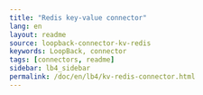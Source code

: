 ```yaml
---
title: "Redis key-value connector"
lang: en
layout: readme
source: loopback-connector-kv-redis
keywords: LoopBack, connector
tags: [connectors, readme]
sidebar: lb4_sidebar
permalink: /doc/en/lb4/kv-redis-connector.html
---
```

